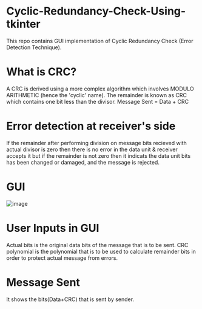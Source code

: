# Cyclic-Redundancy-Check-Using-tkinter
This repo contains GUI implementation of Cyclic Redundancy Check (Error Detection Technique).

# What is CRC?
A CRC is derived using a more complex algorithm which involves MODULO ARITHMETIC (hence the 'cyclic' name). The remainder is known as CRC which contains one bit less than the divisor.
Message Sent = Data + CRC

# Error detection at receiver's side
If the remainder after performing division on message bits recieved with actual divisor is zero then there is no error in the data unit & receiver accepts it but if the remainder is not zero then  it indicats the data unit bits has been changed or damaged, and the message is rejected.

# GUI 
![image](https://user-images.githubusercontent.com/71524518/134492473-29c8abec-b287-4835-a2a9-fdf759882cdc.png)

# User Inputs in GUI
Actual bits is the original data bits of the message that is to be sent.
CRC polynomial is the polynomial that is to be used to calculate remainder bits in order to protect actual message from errors.

# Message Sent
It shows the bits(Data+CRC) that is sent by sender.

